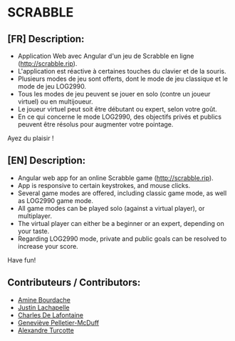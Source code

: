 # SCRABBLE

## [FR] Description:
- Application Web avec Angular d'un jeu de Scrabble en ligne (http://scrabble.rip).
- L'application est réactive à certaines touches du clavier et de la souris.
- Plusieurs modes de jeu sont offerts, dont le mode de jeu classique et le mode de jeu LOG2990.
- Tous les modes de jeu peuvent se jouer en solo (contre un joueur virtuel) ou en multijoueur.
- Le joueur virtuel peut soit être débutant ou expert, selon votre goût.
- En ce qui concerne le mode LOG2990, des objectifs privés et publics peuvent être résolus pour augmenter votre pointage.

Ayez du plaisir !

## [EN] Description:
- Angular web app for an online Scrabble game (http://scrabble.rip).
- App is responsive to certain keystrokes, and mouse clicks.
- Several game modes are offered, including classic game mode, as well as LOG2990 game mode.
- All game modes can be played solo (against a virtual player), or multiplayer.
- The virtual player can either be a beginner or an expert, depending on your taste.
- Regarding LOG2990 mode, private and public goals can be resolved to increase your score.

Have fun!

## Contributeurs / Contributors:
- [Amine Bourdache](https://github.com/brdch)
- [Justin Lachapelle](https://github.com/justinlachap)
- [Charles De Lafontaine](https://github.com/DaddyChucky)
- [Geneviève Pelletier-McDuff](https://github.com/GenevievePMD)
- [Alexandre Turcotte](https://github.com/Lopik45)
